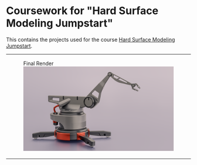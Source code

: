 # Coursework for "Hard Surface Modeling Jumpstart"

This contains the projects used for the course [Hard Surface Modeling Jumpstart](https://www.blenderbros.com/products/hard-surface-modeling-jumpstart).

<table width="100%">
<tbody>
<tr>
<td>
<figure>
<figcaption>Final Render</figcaption>
<img src="FinalRender.png">
</figure>
</td>
</tr>
</tbody>
</table>
